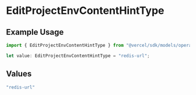 # EditProjectEnvContentHintType

## Example Usage

```typescript
import { EditProjectEnvContentHintType } from "@vercel/sdk/models/operations/editprojectenv.js";

let value: EditProjectEnvContentHintType = "redis-url";
```

## Values

```typescript
"redis-url"
```